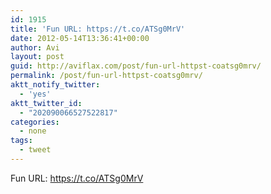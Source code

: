 ```yaml
---
id: 1915
title: 'Fun URL: https://t.co/ATSg0MrV'
date: 2012-05-14T13:36:41+00:00
author: Avi
layout: post
guid: http://aviflax.com/post/fun-url-httpst-coatsg0mrv/
permalink: /post/fun-url-httpst-coatsg0mrv/
aktt_notify_twitter:
  - 'yes'
aktt_twitter_id:
  - "202090066527522817"
categories:
  - none
tags:
  - tweet
---
```

Fun URL: <a href="https://t.co/ATSg0MrV" rel="nofollow">https://t.co/ATSg0MrV</a>